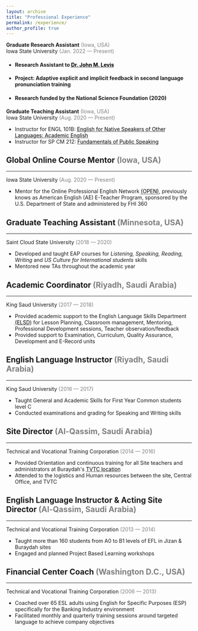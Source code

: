 ```yaml
---
layout: archive
title: "Professional Experience"
permalink: /experience/
author_profile: true
---
```


**Graduate Research Assistant** <span style="color:grey">(Iowa, USA)</span><br/>
Iowa State University <span style="color:grey">(Jan. 2022 — Present)</span><br/>
+ #### Research Assistant to <a href="https://faculty.sites.iastate.edu/jlevis/" target="_blank" style="color: black; text-decoration: underline;text-decoration-style: dotted;">Dr. John M. Levis</a>
+ #### Project: Adaptive explicit and implicit feedback in second language pronunciation training
+ #### Research funded by the National Science Foundation (2020)

**Graduate Teaching Assistant** <span style="color:grey">(Iowa, USA)</span><br/>
Iowa State University <span style="color:grey">(Aug. 2020 — Present)</span><br/>
+ Instructor for ENGL 101B: <a href="https://apling.engl.iastate.edu/esl-courses/" target="_blank" style="color: black; text-decoration: underline;text-decoration-style: dotted;">English for Native Speakers of Other Languages: Academic English</a>
+ Instructor for SP CM 212: <a href="https://engl.iastate.edu/course-descriptions/" target="_blank" style="color: black; text-decoration: underline;text-decoration-style: dotted;">Fundamentals of Public Speaking</a>

## Global Online Course Mentor <span style="color:grey">(Iowa, USA)</span><br/>
-------------------------------------------------------------------
Iowa State University <span style="color:grey">(Aug. 2020 — Present)</span><br/>
+ Mentor for the Online Professional English Network <a href="https://www.openenglishprograms.org/dtawc" target="_blank" style="color: black; text-decoration: underline;text-decoration-style: dotted;">(OPEN)</a>, previously knows as American English (AE) E-Teacher Program, sponsored by the U.S. Department of State and administered by FHI 360

## Graduate Teaching Assistant <span style="color:grey">(Minnesota, USA)</span>
-------------------------------------------------------------------
Saint Cloud State University <span style="color:grey">(2018 — 2020)</span>
+ Developed and taught EAP courses for _Listening, Speaking, Reading, Writing_ and _US Culture for International students_ skills
+ Mentored new TAs throughout the academic year

## Academic Coordinator <span style="color:grey">(Riyadh, Saudi Arabia)</span>
-------------------------------------------------------------------
King Saud University <span style="color:grey">(2017 — 2018)</span>
+ Provided academic support to the English Language Skills Department <a href="https://cfy.ksu.edu.sa/en/node/1393" target="_blank" style="color: black; text-decoration: underline;text-decoration-style: dotted;">(ELSD)</a> for Lesson Planning, Classroom management, Mentoring, Professional Development sessions, Teacher observation/feedback
+ Provided support to Examination, Curriculum, Quality Assurance, Development and E-Record units

## English Language Instructor <span style="color:grey">(Riyadh, Saudi Arabia)</span>
-------------------------------------------------------------------
King Saud University <span style="color:grey">(2016 — 2017)</span>
+ Taught General and Academic Skills for First Year Common students level C
+ Conducted examinations and grading for Speaking and Writing skills

## Site Director <span style="color:grey">(Al-Qassim, Saudi Arabia)</span>
-------------------------------------------------------------------
Technical and Vocational Training Corporation <span style="color:grey">(2014 — 2016)</span>
+ Provided Orientation and continuous training for all Site teachers and administrators at Buraydah's <a href="https://sites.google.com/a/interlink.edu/malanazi/home/ada-hyyte-altdryb-waladaryyn" target="_blank" style="color: black; text-decoration: underline;text-decoration-style: dotted;">TVTC location</a>
+ Attended to the logistics and Human resources between the site, Central Office, and TVTC

## English Language Instructor & Acting Site Director <span style="color:grey">(Al-Qassim, Saudi Arabia)</span>
-------------------------------------------------------------------
Technical and Vocational Training Corporation <span style="color:grey">(2013 — 2014)</span>
+ Taught more than 160 students from A0 to B1 levels of EFL in Jizan & Buraydah sites
+ Engaged and planned Project Based Learning workshops

## Financial Center Coach <span style="color:grey">(Washington D.C., USA)</span>
-------------------------------------------------------------------
Technical and Vocational Training Corporation <span style="color:grey">(2006 — 2013)</span>
+ Coached over 65 ESL adults using English for Specific Purposes (ESP) specifically for the Banking Industry environment
+ Facilitated monthly and quarterly training sessions around targeted language to achieve company objectives
